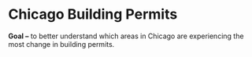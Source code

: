 # Chicago Building Permits

**Goal –** to better understand which areas in Chicago are experiencing the most change in building permits.

